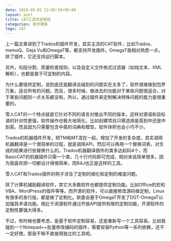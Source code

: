 ```yaml
---
date: 2019-05-01 22:05:50+08:00
layout: post
title: CAT工具的定制性
categories: 技术随笔
tags: CAT
---
```


上一篇文章讲到了Trados的插件开发，其实主流的CAT软件，比如Trados、memoQ、Deja Vu和OmegaT等，都支持开发插件。OmegaT我相对熟悉一点，除了插件，它还支持运行脚本。

另外，句段分割、质量检查规则，以及自定义文件格式过滤器（如纯文本、XML解析），也都是属于可定制的内容。

为什么要提供定制，说到底还是翻译会碰到的问题实在太多了，软件很难做到包罗万象，适合所有的问题。而且，很多时候，做进去的功能对于某些问题很适合，对于某些问题则一点关系都没有。所以，通过插件来定制解决特殊问题的能力是很重要的。

雪人CAT的一个特点就是它针对不同的语言对推出不同的版本，这样对源语和目标语的针对性更强，软件操作也极大地简化，比如创建项目只需选择是英到中还是中到英。而且因为只需要包含中英的词典和模型，软件体积也会小巧不少。

Trados的机器插件开发，把TM和MT混在一起，增加了开发的复杂度。其实调用机器翻译是一个很简单的过程，就是调用API，然后可以再用一个替换词表，对生成的结果进行些替换什么的。Trados机器翻译插件的类多达起码4个，而BasicCAT的机器插件只需一个类，几十行代码即可完成，相对来说简单很多。因为我喜欢把一切都设计得很简单，而B4J也正是这样的工具。

雪人CAT和Trados插件的例子涉及了定制的细化和定制的难度问题。

除了计算机辅助翻译软件，其它大多数软件也都提供定制功能。比如Office的宏和VBA、WordPress的插件等等。而开源的软件，可以直接修改源码做定制，Linux有很多的发行版，都是做了定制化。欧委会基于OmegaT开发了DGT-OmegaT以加强其术语功能。相比于闭源软件通过开放API提供有限的定制功能，开源软件的定制性要强大得多。

不过，有时候也要考虑，是基于软件定制容易，还是重新写一个工具容易。比如我碰到一个Notepad++批量修改编码的插件，需要安装Python等一系列依赖，还不一定好使。那我干嘛不直接用独立的工具呢。




